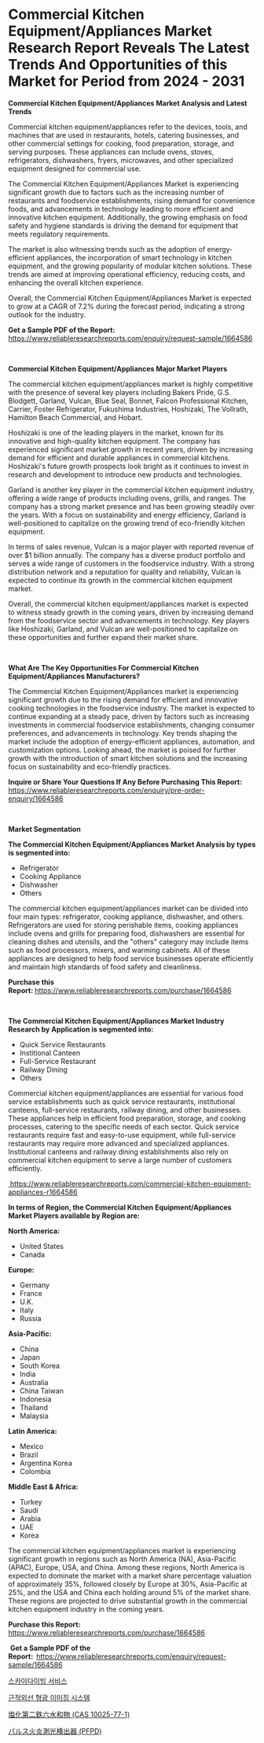 <p><h1>Commercial Kitchen Equipment/Appliances Market Research Report Reveals The Latest Trends And Opportunities of this Market for Period from 2024 - 2031</h1></p><p><strong>Commercial Kitchen Equipment/Appliances Market Analysis and Latest Trends</strong></p>
<p><p>Commercial kitchen equipment/appliances refer to the devices, tools, and machines that are used in restaurants, hotels, catering businesses, and other commercial settings for cooking, food preparation, storage, and serving purposes. These appliances can include ovens, stoves, refrigerators, dishwashers, fryers, microwaves, and other specialized equipment designed for commercial use.</p><p>The Commercial Kitchen Equipment/Appliances Market is experiencing significant growth due to factors such as the increasing number of restaurants and foodservice establishments, rising demand for convenience foods, and advancements in technology leading to more efficient and innovative kitchen equipment. Additionally, the growing emphasis on food safety and hygiene standards is driving the demand for equipment that meets regulatory requirements.</p><p>The market is also witnessing trends such as the adoption of energy-efficient appliances, the incorporation of smart technology in kitchen equipment, and the growing popularity of modular kitchen solutions. These trends are aimed at improving operational efficiency, reducing costs, and enhancing the overall kitchen experience.</p><p>Overall, the Commercial Kitchen Equipment/Appliances Market is expected to grow at a CAGR of 7.2% during the forecast period, indicating a strong outlook for the industry.</p></p>
<p><strong>Get a Sample PDF of the Report:&nbsp;</strong> <a href="https://www.reliableresearchreports.com/enquiry/request-sample/1664586">https://www.reliableresearchreports.com/enquiry/request-sample/1664586</a></p>
<p>&nbsp;</p>
<p><strong>Commercial Kitchen Equipment/Appliances Major Market Players</strong></p>
<p><p>The commercial kitchen equipment/appliances market is highly competitive with the presence of several key players including Bakers Pride, G.S. Blodgett, Garland, Vulcan, Blue Seal, Bonnet, Falcon Professional Kitchen, Carrier, Foster Refrigerator, Fukushima Industries, Hoshizaki, The Vollrath, Hamilton Beach Commercial, and Hobart.</p><p>Hoshizaki is one of the leading players in the market, known for its innovative and high-quality kitchen equipment. The company has experienced significant market growth in recent years, driven by increasing demand for efficient and durable appliances in commercial kitchens. Hoshizaki's future growth prospects look bright as it continues to invest in research and development to introduce new products and technologies.</p><p>Garland is another key player in the commercial kitchen equipment industry, offering a wide range of products including ovens, grills, and ranges. The company has a strong market presence and has been growing steadily over the years. With a focus on sustainability and energy efficiency, Garland is well-positioned to capitalize on the growing trend of eco-friendly kitchen equipment.</p><p>In terms of sales revenue, Vulcan is a major player with reported revenue of over $1 billion annually. The company has a diverse product portfolio and serves a wide range of customers in the foodservice industry. With a strong distribution network and a reputation for quality and reliability, Vulcan is expected to continue its growth in the commercial kitchen equipment market.</p><p>Overall, the commercial kitchen equipment/appliances market is expected to witness steady growth in the coming years, driven by increasing demand from the foodservice sector and advancements in technology. Key players like Hoshizaki, Garland, and Vulcan are well-positioned to capitalize on these opportunities and further expand their market share.</p></p>
<p>&nbsp;</p>
<p><strong>What Are The Key Opportunities For Commercial Kitchen Equipment/Appliances Manufacturers?</strong></p>
<p><p>The Commercial Kitchen Equipment/Appliances market is experiencing significant growth due to the rising demand for efficient and innovative cooking technologies in the foodservice industry. The market is expected to continue expanding at a steady pace, driven by factors such as increasing investments in commercial foodservice establishments, changing consumer preferences, and advancements in technology. Key trends shaping the market include the adoption of energy-efficient appliances, automation, and customization options. Looking ahead, the market is poised for further growth with the introduction of smart kitchen solutions and the increasing focus on sustainability and eco-friendly practices.</p></p>
<p><strong>Inquire or Share Your Questions If Any Before Purchasing This Report:</strong> <a href="https://www.reliableresearchreports.com/enquiry/pre-order-enquiry/1664586">https://www.reliableresearchreports.com/enquiry/pre-order-enquiry/1664586</a></p>
<p>&nbsp;</p>
<p><strong>Market Segmentation</strong></p>
<p><strong>The Commercial Kitchen Equipment/Appliances Market Analysis by types is segmented into:</strong></p>
<p><ul><li>Refrigerator</li><li>Cooking Appliance</li><li>Dishwasher</li><li>Others</li></ul></p>
<p><p>The commercial kitchen equipment/appliances market can be divided into four main types: refrigerator, cooking appliance, dishwasher, and others. Refrigerators are used for storing perishable items, cooking appliances include ovens and grills for preparing food, dishwashers are essential for cleaning dishes and utensils, and the "others" category may include items such as food processors, mixers, and warming cabinets. All of these appliances are designed to help food service businesses operate efficiently and maintain high standards of food safety and cleanliness.</p></p>
<p><strong>Purchase this Report:&nbsp;</strong><a href="https://www.reliableresearchreports.com/purchase/1664586">https://www.reliableresearchreports.com/purchase/1664586</a></p>
<p>&nbsp;</p>
<p><strong>The Commercial Kitchen Equipment/Appliances Market Industry Research by Application is segmented into:</strong></p>
<p><ul><li>Quick Service Restaurants</li><li>Institional Canteen</li><li>Full-Service Restaurant</li><li>Railway Dining</li><li>Others</li></ul></p>
<p><p>Commercial kitchen equipment/appliances are essential for various food service establishments such as quick service restaurants, institutional canteens, full-service restaurants, railway dining, and other businesses. These appliances help in efficient food preparation, storage, and cooking processes, catering to the specific needs of each sector. Quick service restaurants require fast and easy-to-use equipment, while full-service restaurants may require more advanced and specialized appliances. Institutional canteens and railway dining establishments also rely on commercial kitchen equipment to serve a large number of customers efficiently.</p></p>
<p><a href="https://www.reliableresearchreports.com/commercial-kitchen-equipment-appliances-r1664586">&nbsp;https://www.reliableresearchreports.com/commercial-kitchen-equipment-appliances-r1664586</a></p>
<p><strong>In terms of Region, the Commercial Kitchen Equipment/Appliances Market Players available by Region are:</strong></p>
<p>
    <p> <strong> North America: </strong>
        <ul>
            <li>United States</li>
            <li>Canada</li>
        </ul>
        </p> 
    <p> <strong> Europe: </strong>
        <ul>
            <li>Germany</li>
            <li>France</li>
            <li>U.K.</li>
            <li>Italy</li>
            <li>Russia</li>
        </ul>
        </p> 
    <p> <strong> Asia-Pacific: </strong>
        <ul>
            <li>China</li>
            <li>Japan</li>
            <li>South Korea</li>
            <li>India</li>
            <li>Australia</li>
            <li>China Taiwan</li>
            <li>Indonesia</li>
            <li>Thailand</li>
            <li>Malaysia</li>
        </ul>
        </p> 
    <p> <strong> Latin America: </strong>
        <ul>
            <li>Mexico</li>
            <li>Brazil</li>
            <li>Argentina Korea</li>
            <li>Colombia</li>
        </ul>
        </p> 
    <p> <strong> Middle East & Africa: </strong>
        <ul>
            <li>Turkey</li>
            <li>Saudi</li>
            <li>Arabia</li>
            <li>UAE</li>
            <li>Korea</li>
        </ul>
    </p>
    </p>
<p><p>The commercial kitchen equipment/appliances market is experiencing significant growth in regions such as North America (NA), Asia-Pacific (APAC), Europe, USA, and China. Among these regions, North America is expected to dominate the market with a market share percentage valuation of approximately 35%, followed closely by Europe at 30%, Asia-Pacific at 25%, and the USA and China each holding around 5% of the market share. These regions are projected to drive substantial growth in the commercial kitchen equipment industry in the coming years.</p></p>
<p><strong>Purchase this Report: </strong><a href="https://www.reliableresearchreports.com/purchase/1664586">https://www.reliableresearchreports.com/purchase/1664586</a></p>
<p>&nbsp;<strong>Get a Sample PDF of the Report:&nbsp;&nbsp;</strong><a href="https://www.reliableresearchreports.com/enquiry/request-sample/1664586">https://www.reliableresearchreports.com/enquiry/request-sample/1664586</a></p>
<p><strong></strong></p>
<p><p><a href="https://medium.com/@electat2023/%EB%B9%99%ED%8C%A8-%EC%84%9C%EB%B9%84%EC%8A%A4-%EC%8B%9C%EC%9E%A5-%EC%A0%90%EC%9C%A0%EC%9C%A8-%EB%B3%80%ED%99%94-%EB%B0%8F-%EC%8B%9C%EC%9E%A5-%EC%84%B1%EC%9E%A5-%EC%B6%94%EC%84%B8-2024-2031-0c2a293f94b3">스카이다이빙 서비스</a></p><p><a href="https://medium.com/@jomosley1999/%EA%B7%BC%EC%A0%81%EC%99%B8%EC%84%A0-%ED%98%95%EA%B4%91-%EC%9D%B4%EB%AF%B8%EC%A7%95-%EC%8B%9C%EC%8A%A4%ED%85%9C-%EC%8B%9C%EC%9E%A5-%EB%B3%B4%EA%B3%A0%EC%84%9C%EB%8A%94-%EC%9D%B4-%EC%8B%9C%EC%9E%A5%EC%9D%98-%EC%B5%9C%EC%8B%A0-%ED%8A%B8%EB%A0%8C%EB%93%9C%EC%99%80-%EC%84%B1%EC%9E%A5-%EA%B8%B0%ED%9A%8C%EB%A5%BC-%EB%B3%B4%EC%97%AC%EC%A4%8D%EB%8B%88%EB%8B%A4-c126e3e447e5">근적외선 형광 이미징 시스템</a></p><p><a href="https://github.com/RudyBoyer2017/Market-Research-Report-List-1/blob/main/297941696817.md">塩化第二鉄六水和物 (CAS 10025-77-1)</a></p><p><a href="https://github.com/MosesSpinka1914/Market-Research-Report-List-1/blob/main/255655196816.md">パルス火炎測光検出器 (PFPD)</a></p></p>